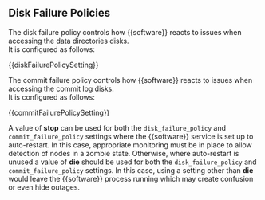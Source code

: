 ## Disk Failure Policies

The disk failure policy controls how {{software}} reacts to issues when accessing the data directories disks.  
It is configured as follows:  

{{diskFailurePolicySetting}}
  
The commit failure policy controls how {{software}} reacts to issues when accessing the commit log disks.  
It is configured as follows:

{{commitFailurePolicySetting}}

A value of **stop** can be used for both the `disk_failure_policy` and `commit_failure_policy` settings where the
{{software}} service is set up to auto-restart. In this case, appropriate monitoring must be in place to allow detection of nodes in a zombie state. Otherwise, where auto-restart is unused a value of **die** should be used for both the `disk_failure_policy` and `commit_failure_policy` settings. In this case, using a setting other than **die** would leave the
{{software}} process running which may create confusion or even hide outages.


